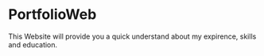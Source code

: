# PortfolioWeb
This Website will provide you a quick understand about my expirence, skills and education.
